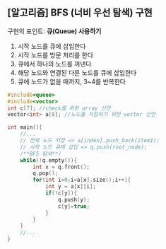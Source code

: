 ## [알고리즘] BFS (너비 우선 탐색) 구현

구현의 포인트: **큐(Queue) 사용하기**

1. 시작 노드를 큐에 삽입한다
2. 시작 노드를 방문 처리를 한다
3. 큐에서 하나의 노드를 꺼낸다
4. 해당 노드와 연결된 다른 노드를 큐에 삽입한다
5. 큐에 노드가 없을 때까지, 3~4를 반복한다

```c++
#include<queue>
#include<vector>
int c[7]; //check를 위한 array 선언
vector<int> a[8]; //노드를 저장하기 위한 vector 선언

int main(){
    //...
    // 전체 노드 저장 => a[index].push_back(item1);
    // 시작 노드 큐에 삽입 => q.push(root_node); 
    /**BFS 탐색**/
    while(!q.empty()){
        int x = q.front();
        q.pop();
        for(int i=0;i<a[x].size();i++){
            int y = a[x][i];
            if(!c[y]){
                q.push(y);
                c[y]=true;
            }
        } 
    }
    //...
}

```

